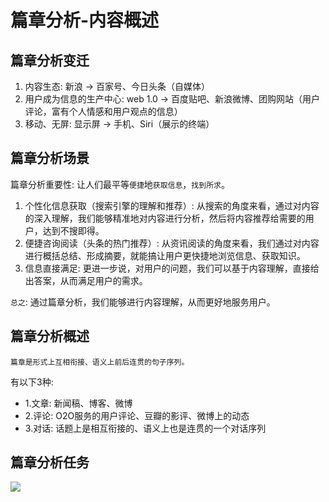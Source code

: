 # 篇章分析-内容概述

## 篇章分析变迁

1. 内容生态:  新浪 -> 百家号、今日头条（自媒体）
2. 用户成为信息的生产中心:  web 1.0 -> 百度贴吧、新浪微博、团购网站（用户评论，富有个人情感和用户观点的信息）
3. 移动、无屏:  显示屏 -> 手机、Siri（展示的终端）

## 篇章分析场景

篇章分析重要性: 让人们最平等`便捷`地`获取信息`，`找到所求`。

1. 个性化信息获取（搜索引擎的理解和推荐）: 从搜索的角度来看，通过对内容的深入理解，我们能够精准地对内容进行分析，然后将内容推荐给需要的用户，达到不搜即得。
2. 便捷咨询阅读（头条的热门推荐）: 从资讯阅读的角度来看，我们通过对内容进行概括总结、形成摘要，就能搞让用户更快捷地浏览信息、获取知识。
3. 信息直接满足: 更进一步说，对用户的问题，我们可以基于内容理解，直接给出答案，从而满足用户的需求。

`总之`: 通过篇章分析，我们能够进行内容理解，从而更好地服务用户。

## 篇章分析概述

`篇章是形式上互相衔接、语义上前后连贯的句子序列。`

有以下3种: 
* 1.文章: 新闻稿、博客、微博
* 2.评论: O2O服务的用户评论、豆瓣的影评、微博上的动态
* 3.对话: 话题上是相互衔接的、语义上也是连贯的一个对话序列

## 篇章分析任务

![](http://data.apachecn.org/img/AiLearning/nlp/3.1.篇章分析-内容标签/篇章分析任务.jpg)
